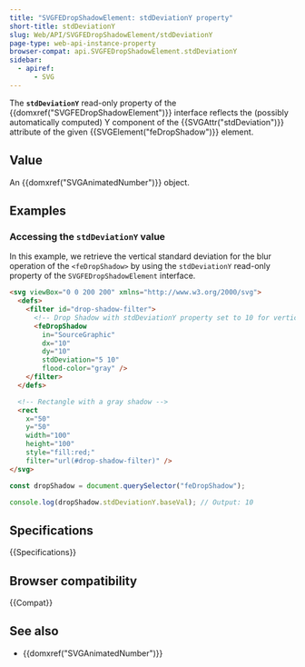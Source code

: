 ```yaml
---
title: "SVGFEDropShadowElement: stdDeviationY property"
short-title: stdDeviationY
slug: Web/API/SVGFEDropShadowElement/stdDeviationY
page-type: web-api-instance-property
browser-compat: api.SVGFEDropShadowElement.stdDeviationY
sidebar:
  - apiref:
      - SVG
---
```


The **`stdDeviationY`** read-only property of the {{domxref("SVGFEDropShadowElement")}} interface reflects the (possibly automatically computed) Y component of the {{SVGAttr("stdDeviation")}} attribute of the given {{SVGElement("feDropShadow")}} element.

## Value

An {{domxref("SVGAnimatedNumber")}} object.

## Examples

### Accessing the `stdDeviationY` value

In this example, we retrieve the vertical standard deviation for the blur operation of the `<feDropShadow>` by using the `stdDeviationY` read-only property of the `SVGFEDropShadowElement` interface.

```html
<svg viewBox="0 0 200 200" xmlns="http://www.w3.org/2000/svg">
  <defs>
    <filter id="drop-shadow-filter">
      <!-- Drop Shadow with stdDeviationY property set to 10 for vertical blur -->
      <feDropShadow
        in="SourceGraphic"
        dx="10"
        dy="10"
        stdDeviation="5 10"
        flood-color="gray" />
    </filter>
  </defs>

  <!-- Rectangle with a gray shadow -->
  <rect
    x="50"
    y="50"
    width="100"
    height="100"
    style="fill:red;"
    filter="url(#drop-shadow-filter)" />
</svg>
```

```js
const dropShadow = document.querySelector("feDropShadow");

console.log(dropShadow.stdDeviationY.baseVal); // Output: 10
```

## Specifications

{{Specifications}}

## Browser compatibility

{{Compat}}

## See also

- {{domxref("SVGAnimatedNumber")}}
